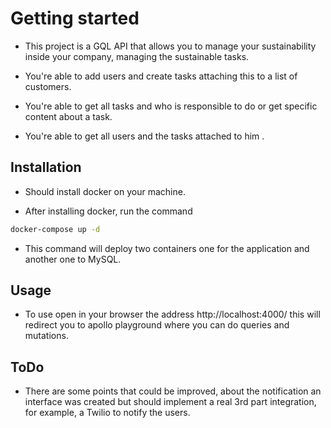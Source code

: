 # Getting started

- This project is a GQL API that allows you to manage your sustainability inside your company, managing the sustainable tasks.

- You're able to add users and create tasks attaching this to a list of customers.

- You're able to get all tasks and who is responsible to do or get specific content about a task.

- You're able to get all users and the tasks attached to him .

## Installation

- Should install docker on your machine.

- After installing docker, run the command

```bash
docker-compose up -d
```

- This command will deploy two containers one for the application and another one to MySQL.

## Usage

- To use open in your browser the address http://localhost:4000/ this will redirect you to apollo playground where you can do queries and mutations.

## ToDo

- There are some points that could be improved, about the notification an interface was created but should implement a real 3rd part integration, for example, a Twilio to notify the users.
